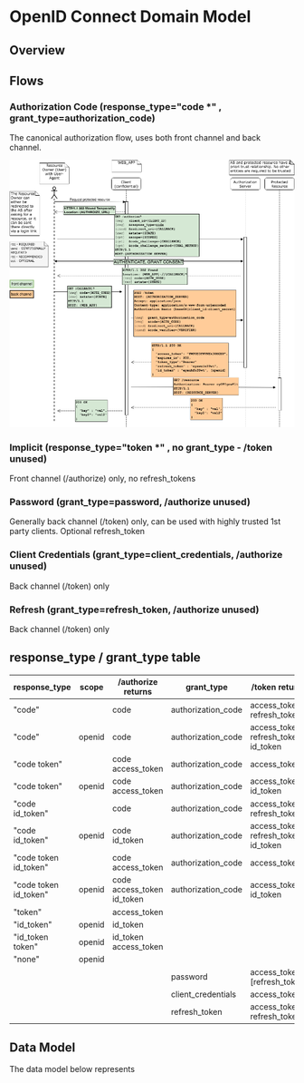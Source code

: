 # OpenID Connect Domain Model

## Overview


## Flows

### Authorization Code (response_type="code *" , grant_type=authorization_code)

The canonical authorization flow, uses both front channel and back channel.

![oauth_code_grant image](../images/oauth_code_grant.png)

### Implicit (response_type="token *" , no grant_type - /token unused)

Front channel (/authorize) only, no refresh_tokens

### Password (grant_type=password, /authorize unused)

Generally back channel (/token) only, can be used with highly trusted 1st party clients. Optional refresh_token

### Client Credentials (grant_type=client_credentials, /authorize unused)

Back channel (/token) only

### Refresh (grant_type=refresh_token, /authorize unused)

Back channel (/token) only

## response_type / grant_type table

|  response_type        |  scope | /authorize returns         | grant_type         | /token  returns                     |
| ----------------------|--------|----------------------------|--------------------|-------------------------------------|
| "code"                |        | code                       | authorization_code | access_token refresh_token          |
| "code"                | openid | code                       | authorization_code | access_token refresh_token id_token |
| "code token"          |        | code access_token          | authorization_code | access_token                        |
| "code token"          | openid | code access_token          | authorization_code | access_token id_token               |
| "code id_token"       |        | code                       | authorization_code | access_token refresh_token          |
| "code id_token"       | openid | code id_token              | authorization_code | access_token refresh_token id_token |
| "code token id_token" |        | code access_token          | authorization_code | access_token                        |
| "code token id_token" | openid | code access_token id_token | authorization_code | access_token id_token               |
| "token"               |        | access_token               |                    |                                     |
| "id_token"            | openid | id_token                   |                    |                                     |
| "id_token token"      | openid | id_token access_token      |                    |                                     |
| "none"                | openid |                            |                    |                                     |
|                       |        |                            | password           | access_token [refresh_token]        |
|                       |        |                            | client_credentials | access_token                        |
|                       |        |                            | refresh_token      | access_token refresh_token          |

## Data Model

The data model below represents 

<TBD INSERT>
